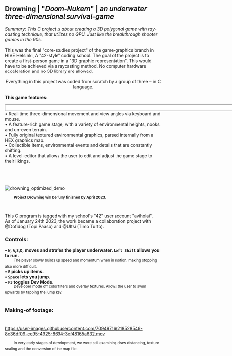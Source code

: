 <h2>Drowning | "𝘋𝘰𝘰𝘮-𝘕𝘶𝘬𝘦𝘮" | 𝘢𝘯 𝘶𝘯𝘥𝘦𝘳𝘸𝘢𝘵𝘦𝘳 𝘵𝘩𝘳𝘦𝘦-𝘥𝘪𝘮𝘦𝘯𝘴𝘪𝘰𝘯𝘢𝘭 𝘴𝘶𝘳𝘷𝘪𝘷𝘢𝘭-𝘨𝘢𝘮𝘦</h2>
<i>Summary: This C project is about creating a 3D polygonal game with ray-casting technique, that utilizes no GPU. Just like the breakthrough shooter games in the 90s. </i><br><br>
This was the final "core-studies project" of the game-graphics branch in HIVE Helsinki, A "42-style" coding school. The goal of the project is to create a first-person game in a "3D graphic representation". This would have to be achieved via a raycasting method. No computer hardware acceleration and no 3D library are allowed.<br><br>

<div align ="center">Everything in this project was coded from scratch by a group of three – in C language.<br><br>

<div align="left"><b>This game features:</b><br>

<p><input size="120">
• Real-time three-dimensional movement and view angles via keyboard and mouse.<br> 
• A feature-rich game stage, with a variety of environmental heights, nooks and un-even terrain.<br>
• Fully original textured environmental graphics, parsed internally from a HEX graphics map.<br> 
• Collectible items, environmental events and details that are constantly shifting.<br> 
• A level-editor that allows the user to edit and adjust the game stage to their likings.<br> 
</input></p></br>

#
![drowning_optimized_demo](https://user-images.githubusercontent.com/70949716/225095125-ea451c08-9c18-4272-ac6b-9a13600a5af2.gif)


&emsp;&emsp;<sup><b>Project Drowning will be fully finished by April 2023.</sup></b>
#

This C program is tagged with my school's "42" user account "aviholai". <br>
As of January 24th 2023, the work became a  collaboration project with @Dofidog (Topi Paaso) and @UItsi (Timo Turto).<br>

<h3>Controls:</h3>

<b>• `W`, `A`,`S`,`D`, moves and strafes the player underwater. `Left Shift` allows you to run.</b><br>
 &emsp;&emsp;<sup>The player slowly builds up speed and momentum when in motion, making stopping also more difficult.</sup><br>
<b>• `E` picks up items.</b><br>
<b>• `Space` lets you jump.</b><br>
<b>• `F3` toggles Dev Mode.</b><br>
 &emsp;&emsp;<sup>Developer mode off color filters and overlay textures. Allows the user to swim upwards by tapping the jump key.</sup><br><br>

<h3>Making-of footage:</h3>

#
https://user-images.githubusercontent.com/70949716/218528549-8c36df09-ce95-4925-8694-3ef48165a632.mov 

 &emsp;&emsp;<sup>In very early stages of development, we were still examining draw distancing, texture scaling and the conversion of the map file.</sup>
